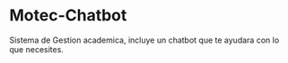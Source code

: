 # Motec-Chatbot
 Sistema de Gestion academica, incluye un chatbot que te ayudara con lo que necesites.
